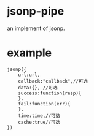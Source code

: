 # jsonp-pipe
an implement of jsonp.

# example

```
jsonp({
    url:url,
    callback:"callback",//可选
    data:{}, //可选
    success:function(resp){
    },
    fail:function(err){
    },
    time:time,//可选
    cache:true//可选
})
```
